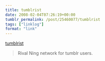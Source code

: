 ```yaml
---
title: tumblrist
date: 2008-02-04T07:26:19+00:00
tumblr_permalink: /post/25460077/tumblrist
tags: ["linklog"]
format: "link"
---
```


[tumblrist][1]

> Rival Ning network for tumblr users.

[1]: http://www.tumblrist.com/
